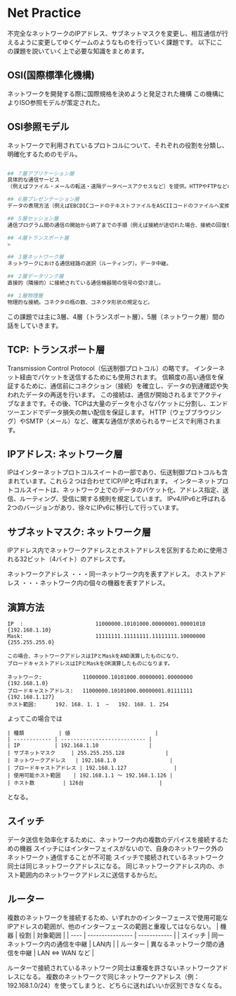 # Net Practice

不完全なネットワークのIPアドレス、サブネットマスクを変更し、相互通信が行えるように変更してゆくゲームのようなものを行っていく課題です。
以下にこの課題を説いていく上で必要な知識をまとめます。

## OSI(国際標準化機構)
ネットワークを開発する際に国際規格を決めようと発足された機構
この機構によりISO参照モデルが策定された。

## OSI参照モデル
ネットワークで利用されているプロトコルについて、それぞれの役割を分類し、明確化するためのモデル。
```sh

## ７層アプリケーション層
具体的な通信サービス
（例えばファイル・メールの転送・遠隔データベースアクセスなど）を提供。HTTPやFTPなどの通信サービス。

## ６層プレゼンテーション層
データの表現方法（例えばEBCDICコードのテキストファイルをASCIIコードのファイルへ変換する。）

## ５層セッション層
通信プログラム間の通信の開始から終了までの手順（例えば接続が途切れた場合、接続の回復を試みるなど）。

## ４層トランスポート層
>

## ３層ネットワーク層
ネットワークにおける通信経路の選択（ルーティング）。データ中継。

## ２層データリンク層
直接的（隣接的）に接続されている通信機器間の信号の受け渡し。

## １層物理層
物理的な接続。コネクタの瓶の数、コネクタ形状の規定など。

```

この課題では主に3層、4層（トランスポート層）、5層（ネットワーク層）間の話をしていきます。

## TCP: トランスポート層
Transmission Control Protocol（伝送制御プロトコル）の略です。
インターネット経由でパケットを送信するためにも使用されます。
信頼度の高い通信を保証するために、通信前にコネクション（接続）を確立し、データの到達確認や失われたデータの再送を行います。
この接続は、通信が開始されるまでアクティブなままです。その後、TCPは大量のデータを小さなパケットに分割し、エンドツーエンドでデータ損失の無い配信を保証します。
HTTP（ウェブブラウジング）やSMTP（メール）など、確実な通信が求められるサービスで利用されます。

## IPアドレス: ネットワーク層
IPはインターネットプロトコルスイートの一部であり、伝送制御プロトコルも含まれています。これら２つは合わせてICP/IPと呼ばれます。
インターネットプロトコルスイートは、ネットワーク上でのデータのパケット化、アドレス指定、送信、ルーティング、受信に関する規則を規定しています。
IPv4/IPv6と呼ばれる2つのバージョンがあり、徐々にIPv6に移行して行っています。

## サブネットマスク: ネットワーク層
IPアドレス内でネットワークアドレスとホストアドレスを区別するために使用される32ビット（4バイト）のアドレスです。

ネットワークアドレス	・・・同一ネットワーク内を表すアドレス。
ホストアドレス			・・・ネットワーク内の個々の機器を表すアドレス。

## 演算方法
```
IP  :						11000000.10101000.00000001.00001010 {192.168.1.10}
Mask:						11111111.11111111.11111111.10000000 {255.255.255.0}

この場合、ネットワークアドレスはIPとMaskをAND演算したものになり、
ブロードキャストアドレスはIPとMaskをOR演算したものになります。

ネットワーク:				11000000.10101000.00000001.00000000 {192.168.1.0}
ブロードキャストアドレス:	11000000.10101000.00000001.01111111 {192.168.1.127}
ホスト範囲:		192. 168. 1. 1	~	192. 168. 1. 254
```


よってこの場合では
```
| 種類           | 値                           |
| ------------ | --------------------------- |
| IP           | 192.168.1.10                |
| サブネットマスク     | 255.255.255.128             |
| ネットワークアドレス   | 192.168.1.0                 |
| ブロードキャストアドレス | 192.168.1.127               |
| 使用可能ホスト範囲    | 192.168.1.1 ～ 192.168.1.126 |
| ホスト数         | 126台                        |
```
となる。




## スイッチ
データ送信を効率化するために、ネットワーク内の複数のデバイスを接続するための機器
スイッチにはインターフェイスがないので、自身のネットワーク外のネットワークㇳ通信することが不可能
スイッチで接続されているネットワーク同士は同じネットワークアドレスになる。
同じネットワークアドレス内の、ホスト範囲内のネットワークアドレスに送信するからだ。

## ルーター
複数のネットワークを接続するため、いずれかのインターフェースで使用可能なIPアドレスの範囲が、他のインターフェースの範囲と重複してはならない。
| 機器   | 役割               | 対象範囲         |
| ---- | ---------------- | ------------ |
| スイッチ | 同一ネットワーク内の通信を中継  | LAN内         |
| ルーター | 異なるネットワーク間の通信を中継 | LAN ⇔ WAN など |

ルーターで接続されているネットワーク同士は重複を許さないネットワークアドレスになる。
複数のネットワークで同じネットワークアドレス（例：192.168.1.0/24）を使ってしまうと、どちらに送ればいいか区別できなくなる。

